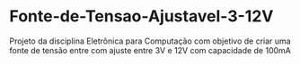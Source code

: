 # Fonte-de-Tensao-Ajustavel-3-12V
Projeto da disciplina Eletrônica para Computação com objetivo de criar uma fonte de tensão entre com ajuste entre 3V e 12V com capacidade de 100mA
